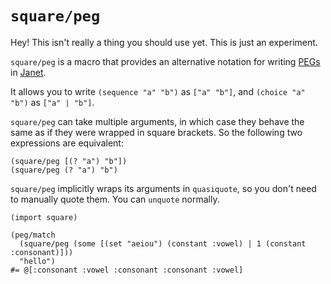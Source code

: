# `square/peg`

Hey! This isn't really a thing you should use yet. This is just an experiment.

`square/peg` is a macro that provides an alternative notation for writing [PEGs](https://janet-lang.org/docs/peg.html) in [Janet](https://janet-lang.org).

It allows you to write `(sequence "a" "b")` as `["a" "b"]`, and `(choice "a" "b")` as `["a" | "b"]`.

`square/peg` can take multiple arguments, in which case they behave the same as if they were wrapped in square brackets. So the following two expressions are equivalent:

```
(square/peg [(? "a") "b"])
(square/peg (? "a") "b")
```

`square/peg` implicitly wraps its arguments in `quasiquote`, so you don't need to manually quote them. You can `unquote` normally.

```
(import square)

(peg/match
  (square/peg (some [(set "aeiou") (constant :vowel) | 1 (constant :consonant)]))
  "hello")
#= @[:consonant :vowel :consonant :consonant :vowel]
```
